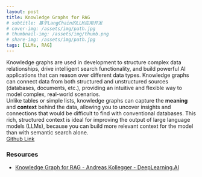 ```yaml
---
layout: post
title: Knowledge Graphs for RAG
# subtitle: 基于LangChain的LLM应用开发
# cover-img: /assets/img/path.jpg
# thumbnail-img: /assets/img/thumb.png
# share-img: /assets/img/path.jpg
tags: [LLMs, RAG]
---
```


Knowledge graphs are used in development to structure complex data relationships, drive intelligent search functionality, and build powerful AI applications that can reason over different data types. Knowledge graphs can connect data from both structured and unstructured sources (databases, documents, etc.), providing an intuitive and flexible way to model complex, real-world scenarios.  
Unlike tables or simple lists, knowledge graphs can capture the **meaning** and **context** behind the data, allowing you to uncover insights and connections that would be difficult to find with conventional databases. This rich, structured context is ideal for improving the output of large language models (LLMs), because you can build more relevant context for the model than with semantic search alone.  
[Github Link](https://github.com/SkillNetwork/Knowledge-Graphs-for-RAG.git)

### Resources

- [Knowledge Graph for RAG - Andreas Kollegger - DeepLearning.AI](https://www.coursera.org/projects/knowledge-graphs-rag)
